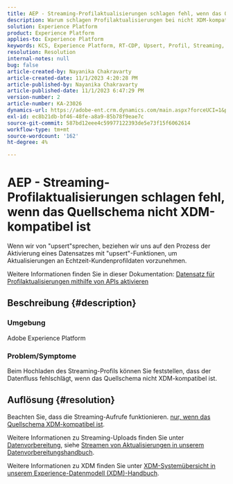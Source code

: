 ```yaml
---
title: AEP - Streaming-Profilaktualisierungen schlagen fehl, wenn das Quellschema nicht XDM-kompatibel ist
description: Warum schlagen Profilaktualisierungen bei nicht XDM-kompatiblen Schemata fehl?
solution: Experience Platform
product: Experience Platform
applies-to: Experience Platform
keywords: KCS, Experience Platform, RT-CDP, Upsert, Profil, Streaming, XDM, Schema
resolution: Resolution
internal-notes: null
bug: false
article-created-by: Nayanika Chakravarty
article-created-date: 11/1/2023 4:20:28 PM
article-published-by: Nayanika Chakravarty
article-published-date: 11/1/2023 6:47:29 PM
version-number: 2
article-number: KA-23026
dynamics-url: https://adobe-ent.crm.dynamics.com/main.aspx?forceUCI=1&pagetype=entityrecord&etn=knowledgearticle&id=1b39a28e-d278-ee11-8179-6045bd0065f9
exl-id: ec8b21db-bf46-48fe-a8a9-85b78f9eae7c
source-git-commit: 587bd12eee4c59977122393de5e73f15f6062614
workflow-type: tm+mt
source-wordcount: '162'
ht-degree: 4%

---
```


# AEP - Streaming-Profilaktualisierungen schlagen fehl, wenn das Quellschema nicht XDM-kompatibel ist


Wenn wir von &quot;upsert&quot;sprechen, beziehen wir uns auf den Prozess der Aktivierung eines Datensatzes mit &quot;upsert&quot;-Funktionen, um Aktualisierungen an Echtzeit-Kundenprofildaten vorzunehmen.

Weitere Informationen finden Sie in dieser Dokumentation: [Datensatz für Profilaktualisierungen mithilfe von APIs aktivieren](https://experienceleague.adobe.com/docs/experience-platform/catalog/datasets/enable-upsert.html)

## Beschreibung {#description}


### Umgebung

Adobe Experience Platform

### Problem/Symptome

Beim Hochladen des Streaming-Profils können Sie feststellen, dass der Datenfluss fehlschlägt, wenn das Quellschema nicht XDM-kompatibel ist.


## Auflösung {#resolution}


Beachten Sie, dass die Streaming-Aufrufe funktionieren. <u>nur, wenn das Quellschema XDM-kompatibel ist</u>.

Weitere Informationen zu Streaming-Uploads finden Sie unter [Datenvorbereitung](https://experienceleague.adobe.com/docs/experience-platform/data-prep/home.html?lang=de), siehe [Streamen von Aktualisierungen in unserem Datenvorbereitungshandbuch](https://experienceleague.adobe.com/docs/experience-platform/data-prep/upserts.html).

Weitere Informationen zu XDM finden Sie unter [XDM-Systemübersicht in unserem Experience-Datenmodell (XDM)-Handbuch](https://experienceleague.adobe.com/docs/experience-platform/xdm/home.html?lang=de).

